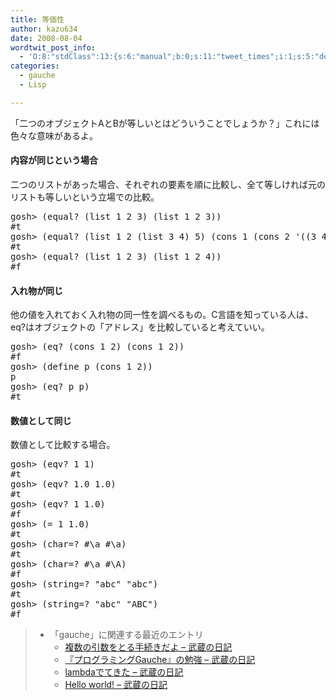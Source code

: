 ```yaml
---
title: 等価性
author: kazu634
date: 2008-08-04
wordtwit_post_info:
  - 'O:8:"stdClass":13:{s:6:"manual";b:0;s:11:"tweet_times";i:1;s:5:"delay";i:0;s:7:"enabled";i:1;s:10:"separation";s:2:"60";s:7:"version";s:3:"3.7";s:14:"tweet_template";b:0;s:6:"status";i:2;s:6:"result";a:0:{}s:13:"tweet_counter";i:2;s:13:"tweet_log_ids";a:1:{i:0;i:4187;}s:9:"hash_tags";a:0:{}s:8:"accounts";a:1:{i:0;s:7:"kazu634";}}'
categories:
  - gauche
  - Lisp

---
```

<div class="section">
<p>
    「二つのオブジェクトAとBが等しいとはどういうことでしょうか？」これには色々な意味があるよ。
</p>
  
<h4>
    内容が同じという場合
</h4>
  
<p>
    二つのリストがあった場合、それぞれの要素を順に比較し、全て等しければ元のリストも等しいという立場での比較。
</p>
  
<pre class="syntax-highlight">
gosh&#62; <span class="synSpecial">(</span><span class="synStatement">equal</span>? <span class="synSpecial">(</span><span class="synStatement">list</span> <span class="synConstant">1</span> <span class="synConstant">2</span> <span class="synConstant">3</span><span class="synSpecial">)</span> <span class="synSpecial">(</span><span class="synStatement">list</span> <span class="synConstant">1</span> <span class="synConstant">2</span> <span class="synConstant">3</span><span class="synSpecial">))</span>
#<span class="synStatement">t</span>
gosh&#62; <span class="synSpecial">(</span><span class="synStatement">equal</span>? <span class="synSpecial">(</span><span class="synStatement">list</span> <span class="synConstant">1</span> <span class="synConstant">2</span> <span class="synSpecial">(</span><span class="synStatement">list</span> <span class="synConstant">3</span> <span class="synConstant">4</span><span class="synSpecial">)</span> <span class="synConstant">5</span><span class="synSpecial">)</span> <span class="synSpecial">(</span><span class="synStatement">cons</span> <span class="synConstant">1</span> <span class="synSpecial">(</span><span class="synStatement">cons</span> <span class="synConstant">2</span> <span class="synSpecial">'((</span>3 4<span class="synSpecial">)</span> . <span class="synSpecial">(</span>5<span class="synSpecial">)))))</span>
#<span class="synStatement">t</span>
gosh&#62; <span class="synSpecial">(</span><span class="synStatement">equal</span>? <span class="synSpecial">(</span><span class="synStatement">list</span> <span class="synConstant">1</span> <span class="synConstant">2</span> <span class="synConstant">3</span><span class="synSpecial">)</span> <span class="synSpecial">(</span><span class="synStatement">list</span> <span class="synConstant">1</span> <span class="synConstant">2</span> <span class="synConstant">4</span><span class="synSpecial">))</span>
#f
</pre>
  
<h4>
    入れ物が同じ
</h4>
  
<p>
    他の値を入れておく入れ物の同一性を調べるもの。C言語を知っている人は、eq?はオブジェクトの「アドレス」を比較していると考えていい。
</p>
  
<pre class="syntax-highlight">
gosh&#62; <span class="synSpecial">(</span><span class="synStatement">eq</span>? <span class="synSpecial">(</span><span class="synStatement">cons</span> <span class="synConstant">1</span> <span class="synConstant">2</span><span class="synSpecial">)</span> <span class="synSpecial">(</span><span class="synStatement">cons</span> <span class="synConstant">1</span> <span class="synConstant">2</span><span class="synSpecial">))</span>
#f
gosh&#62; <span class="synSpecial">(</span>define p <span class="synSpecial">(</span><span class="synStatement">cons</span> <span class="synConstant">1</span> <span class="synConstant">2</span><span class="synSpecial">))</span>
p
gosh&#62; <span class="synSpecial">(</span><span class="synStatement">eq</span>? p p<span class="synSpecial">)</span>
#<span class="synStatement">t</span>
</pre>
  
<h4>
    数値として同じ
</h4>
  
<p>
    数値として比較する場合。
</p>
  
<pre class="syntax-highlight">
gosh&#62; <span class="synSpecial">(</span>eqv? <span class="synConstant">1</span> <span class="synConstant">1</span><span class="synSpecial">)</span>
#<span class="synStatement">t</span>
gosh&#62; <span class="synSpecial">(</span>eqv? <span class="synConstant">1.0</span> <span class="synConstant">1.0</span><span class="synSpecial">)</span>
#<span class="synStatement">t</span>
gosh&#62; <span class="synSpecial">(</span>eqv? <span class="synConstant">1</span> <span class="synConstant">1.0</span><span class="synSpecial">)</span>
#f
gosh&#62; <span class="synSpecial">(</span><span class="synStatement">=</span> <span class="synConstant">1</span> <span class="synConstant">1.0</span><span class="synSpecial">)</span>
#<span class="synStatement">t</span>
gosh&#62; <span class="synSpecial">(</span><span class="synStatement">char=</span>? #\a #\a<span class="synSpecial">)</span>
#<span class="synStatement">t</span>
gosh&#62; <span class="synSpecial">(</span><span class="synStatement">char=</span>? #\a <span class="synType">#\A</span><span class="synSpecial">)</span>
#f
gosh&#62; <span class="synSpecial">(</span><span class="synStatement">string=</span>? <span class="synConstant">&#34;abc&#34;</span> <span class="synConstant">&#34;abc&#34;</span><span class="synSpecial">)</span>
#<span class="synStatement">t</span>
gosh&#62; <span class="synSpecial">(</span><span class="synStatement">string=</span>? <span class="synConstant">&#34;abc&#34;</span> <span class="synConstant">&#34;ABC&#34;</span><span class="synSpecial">)</span>
#f
</pre>
  
<blockquote>
<ul>
<li>
        「gauche」に関連する最近のエントリ <ul>
<li>
<a href="http://d.hatena.ne.jp/sirocco634/20080803/1217768505" onclick="__gaTracker('send', 'event', 'outbound-article', 'http://d.hatena.ne.jp/sirocco634/20080803/1217768505', ' 複数の引数をとる手続きだよ &#8211; 武蔵の日記');" target="_blank"> 複数の引数をとる手続きだよ &#8211; 武蔵の日記</a>
</li>
<li>
<a href="http://d.hatena.ne.jp/sirocco634/20080802/1217685822" onclick="__gaTracker('send', 'event', 'outbound-article', 'http://d.hatena.ne.jp/sirocco634/20080802/1217685822', ' 『プログラミングGauche』の勉強 &#8211; 武蔵の日記');" target="_blank"> 『プログラミングGauche』の勉強 &#8211; 武蔵の日記</a>
</li>
<li>
<a href="http://d.hatena.ne.jp/sirocco634/20080729/1217342129" onclick="__gaTracker('send', 'event', 'outbound-article', 'http://d.hatena.ne.jp/sirocco634/20080729/1217342129', ' lambdaでてきた &#8211; 武蔵の日記');" target="_blank"> lambdaでてきた &#8211; 武蔵の日記</a>
</li>
<li>
<a href="http://d.hatena.ne.jp/sirocco634/20080727/1217160745" onclick="__gaTracker('send', 'event', 'outbound-article', 'http://d.hatena.ne.jp/sirocco634/20080727/1217160745', ' Hello world! &#8211; 武蔵の日記');" target="_blank"> Hello world! &#8211; 武蔵の日記</a>
</li>
</ul>
</li>
</ul>
</blockquote>
</div>
